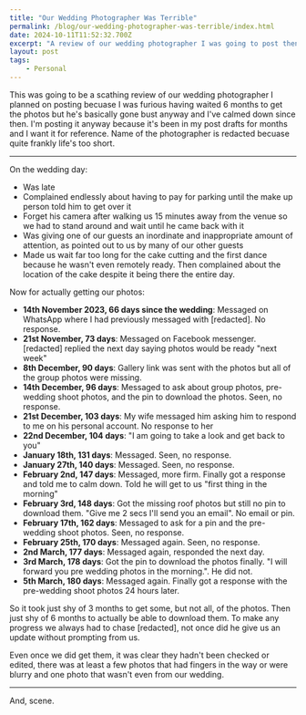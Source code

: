 ```yaml
---
title: "Our Wedding Photographer Was Terrible"
permalink: /blog/our-wedding-photographer-was-terrible/index.html
date: 2024-10-11T11:52:32.700Z
excerpt: "A review of our wedding photographer I was going to post then calmed down but here it is anyway with his name redacted"
layout: post
tags:
    - Personal
---
```


This was going to be a scathing review of our wedding photographer I planned on posting becuase I was furious having waited 6 months to get the photos but he's basically gone bust anyway and I've calmed down since then. I'm posting it anyway because it's been in my post drafts for months and I want it for reference. Name of the photographer is redacted becuase quite frankly life's too short.

---

On the wedding day:

- Was late
- Complained endlessly about having to pay for parking until the make up person told him to get over it
- Forget his camera after walking us 15 minutes away from the venue so we had to stand around and wait until he came back with it
- Was giving one of our guests an inordinate and inappropriate amount of attention, as pointed out to us by many of our other guests
- Made us wait far too long for the cake cutting and the first dance because he wasn't even remotely ready. Then complained about the location of the cake despite it being there the entire day.

Now for actually getting our photos:

- **14th November 2023, 66 days since the wedding**: Messaged on WhatsApp where I had previously messaged with [redacted]. No response.
- **21st November, 73 days**: Messaged on Facebook messenger. [redacted] replied the next day saying photos would be ready "next week"
- **8th December, 90 days**: Gallery link was sent with the photos but all of the group photos were missing.
- **14th December, 96 days**: Messaged to ask about group photos, pre-wedding shoot photos, and the pin to download the photos. Seen, no response.
- **21st December, 103 days**: My wife messaged him asking him to respond to me on his personal account. No response to her
- **22nd December, 104 days**: "I am going to take a look and get back to you"
- **January 18th, 131 days**: Messaged. Seen, no response.
- **January 27th, 140 days**: Messaged. Seen, no response.
- **February 2nd, 147 days**: Messaged, more firm. Finally got a response and told me to calm down. Told he will get to us "first thing in the morning"
- **February 3rd, 148 days**: Got the missing roof photos but still no pin to download them. "Give me 2 secs I'll send you an email". No email or pin.
- **February 17th, 162 days**: Messaged to ask for a pin and the pre-wedding shoot photos. Seen, no response.
- **February 25th, 170 days**: Messaged again. Seen, no response.
- **2nd March, 177 days**: Messaged again, responded the next day.
- **3rd March, 178 days**: Got the pin to download the photos finally. "I will forward you pre wedding photos in the morning.". He did not.
- **5th March, 180 days**: Messaged again. Finally got a response with the pre-wedding shoot photos 24 hours later.

So it took just shy of 3 months to get some, but not all, of the photos. Then just shy of 6 months to actually be able to download them. To make any progress we always had to chase [redacted], not once did he give us an update without prompting from us. 

Even once we did get them, it was clear they hadn't been checked or edited, there was at least a few photos that had fingers in the way or were blurry and one photo that wasn't even from our wedding.

---

And, scene.

